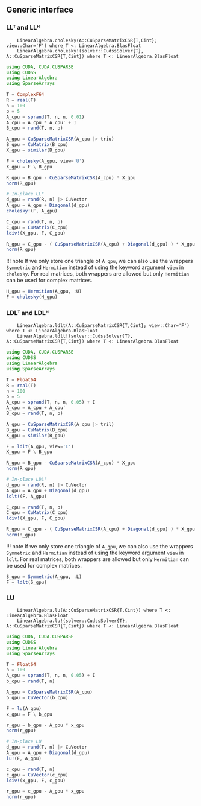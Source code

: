 ## Generic interface

### LLᵀ and LLᴴ

```@docs
    LinearAlgebra.cholesky(A::CuSparseMatrixCSR{T,Cint}; view::Char='F') where T <: LinearAlgebra.BlasFloat
    LinearAlgebra.cholesky!(solver::CudssSolver{T}, A::CuSparseMatrixCSR{T,Cint}) where T <: LinearAlgebra.BlasFloat
```

```julia
using CUDA, CUDA.CUSPARSE
using CUDSS
using LinearAlgebra
using SparseArrays

T = ComplexF64
R = real(T)
n = 100
p = 5
A_cpu = sprand(T, n, n, 0.01)
A_cpu = A_cpu * A_cpu' + I
B_cpu = rand(T, n, p)

A_gpu = CuSparseMatrixCSR(A_cpu |> triu)
B_gpu = CuMatrix(B_cpu)
X_gpu = similar(B_gpu)

F = cholesky(A_gpu, view='U')
X_gpu = F \ B_gpu

R_gpu = B_gpu - CuSparseMatrixCSR(A_cpu) * X_gpu
norm(R_gpu)

# In-place LLᴴ
d_gpu = rand(R, n) |> CuVector
A_gpu = A_gpu + Diagonal(d_gpu)
cholesky!(F, A_gpu)

C_cpu = rand(T, n, p)
C_gpu = CuMatrix(C_cpu)
ldiv!(X_gpu, F, C_gpu)

R_gpu = C_gpu - ( CuSparseMatrixCSR(A_cpu) + Diagonal(d_gpu) ) * X_gpu
norm(R_gpu)
```

!!! note
    If we only store one triangle of `A_gpu`, we can also use the wrappers `Symmetric` and `Hermitian` instead of using the keyword argument `view` in `cholesky`. For real matrices, both wrappers are allowed but only `Hermitian` can be used for complex matrices.

```julia
H_gpu = Hermitian(A_gpu, :U)
F = cholesky(H_gpu)
```

### LDLᵀ and LDLᴴ

```@docs
    LinearAlgebra.ldlt(A::CuSparseMatrixCSR{T,Cint}; view::Char='F') where T <: LinearAlgebra.BlasFloat
    LinearAlgebra.ldlt!(solver::CudssSolver{T}, A::CuSparseMatrixCSR{T,Cint}) where T <: LinearAlgebra.BlasFloat
```

```julia
using CUDA, CUDA.CUSPARSE
using CUDSS
using LinearAlgebra
using SparseArrays

T = Float64
R = real(T)
n = 100
p = 5
A_cpu = sprand(T, n, n, 0.05) + I
A_cpu = A_cpu + A_cpu'
B_cpu = rand(T, n, p)

A_gpu = CuSparseMatrixCSR(A_cpu |> tril)
B_gpu = CuMatrix(B_cpu)
X_gpu = similar(B_gpu)

F = ldlt(A_gpu, view='L')
X_gpu = F \ B_gpu

R_gpu = B_gpu - CuSparseMatrixCSR(A_cpu) * X_gpu
norm(R_gpu)

# In-place LDLᵀ
d_gpu = rand(R, n) |> CuVector
A_gpu = A_gpu + Diagonal(d_gpu)
ldlt!(F, A_gpu)

C_cpu = rand(T, n, p)
C_gpu = CuMatrix(C_cpu)
ldiv!(X_gpu, F, C_gpu)

R_gpu = C_gpu - ( CuSparseMatrixCSR(A_cpu) + Diagonal(d_gpu) ) * X_gpu
norm(R_gpu)
```

!!! note
    If we only store one triangle of `A_gpu`, we can also use the wrappers `Symmetric` and `Hermitian` instead of using the keyword argument `view` in `ldlt`. For real matrices, both wrappers are allowed but only `Hermitian` can be used for complex matrices.

```julia
S_gpu = Symmetric(A_gpu, :L)
F = ldlt(S_gpu)
```

### LU

```@docs
    LinearAlgebra.lu(A::CuSparseMatrixCSR{T,Cint}) where T <: LinearAlgebra.BlasFloat
    LinearAlgebra.lu!(solver::CudssSolver{T}, A::CuSparseMatrixCSR{T,Cint}) where T <: LinearAlgebra.BlasFloat
```

```julia
using CUDA, CUDA.CUSPARSE
using CUDSS
using LinearAlgebra
using SparseArrays

T = Float64
n = 100
A_cpu = sprand(T, n, n, 0.05) + I
b_cpu = rand(T, n)

A_gpu = CuSparseMatrixCSR(A_cpu)
b_gpu = CuVector(b_cpu)

F = lu(A_gpu)
x_gpu = F \ b_gpu

r_gpu = b_gpu - A_gpu * x_gpu
norm(r_gpu)

# In-place LU
d_gpu = rand(T, n) |> CuVector
A_gpu = A_gpu + Diagonal(d_gpu)
lu!(F, A_gpu)

c_cpu = rand(T, n)
c_gpu = CuVector(c_cpu)
ldiv!(x_gpu, F, c_gpu)

r_gpu = c_gpu - A_gpu * x_gpu
norm(r_gpu)
```
